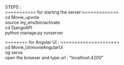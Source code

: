 
 STEPS :  
 =========== for starting the server:=============    
 cd Movie_upvote        
 source my_env/bin/activate  
 cd DjangoAPI   
 python manage.py runserver   


 ======== for Angular UI : =====================   
cd Movie_UI/movieAngularUi   
ng serve    
open the browser and type url : "localhost:4200"  


